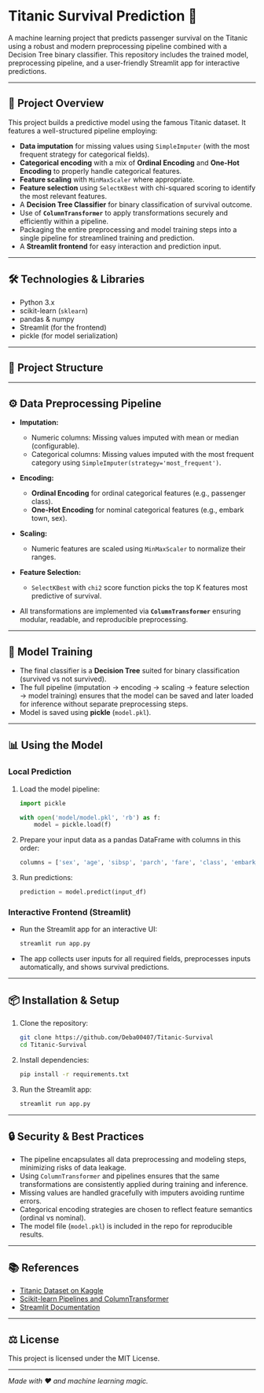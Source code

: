 # Titanic Survival Prediction 🚢

A machine learning project that predicts passenger survival on the Titanic using a robust and modern preprocessing pipeline combined with a Decision Tree binary classifier. This repository includes the trained model, preprocessing pipeline, and a user-friendly Streamlit app for interactive predictions.

---

## 🚀 Project Overview

This project builds a predictive model using the famous Titanic dataset. It features a well-structured pipeline employing:

- **Data imputation** for missing values using `SimpleImputer` (with the most frequent strategy for categorical fields).
- **Categorical encoding** with a mix of **Ordinal Encoding** and **One-Hot Encoding** to properly handle categorical features.
- **Feature scaling** with `MinMaxScaler` where appropriate.
- **Feature selection** using `SelectKBest` with chi-squared scoring to identify the most relevant features.
- A **Decision Tree Classifier** for binary classification of survival outcome.
- Use of **`ColumnTransformer`** to apply transformations securely and efficiently within a pipeline.
- Packaging the entire preprocessing and model training steps into a single pipeline for streamlined training and prediction.
- A **Streamlit frontend** for easy interaction and prediction input.

---

## 🛠️ Technologies & Libraries

- Python 3.x
- scikit-learn (`sklearn`)
- pandas & numpy
- Streamlit (for the frontend)
- pickle (for model serialization)

---

## 🧰 Project Structure


---

## ⚙️ Data Preprocessing Pipeline

- **Imputation:**
  - Numeric columns: Missing values imputed with mean or median (configurable).
  - Categorical columns: Missing values imputed with the most frequent category using `SimpleImputer(strategy='most_frequent')`.

- **Encoding:**
  - **Ordinal Encoding** for ordinal categorical features (e.g., passenger class).
  - **One-Hot Encoding** for nominal categorical features (e.g., embark town, sex).

- **Scaling:**
  - Numeric features are scaled using `MinMaxScaler` to normalize their ranges.

- **Feature Selection:**
  - `SelectKBest` with `chi2` score function picks the top K features most predictive of survival.

- All transformations are implemented via **`ColumnTransformer`** ensuring modular, readable, and reproducible preprocessing.

---

## 🎯 Model Training

- The final classifier is a **Decision Tree** suited for binary classification (survived vs not survived).
- The full pipeline (imputation → encoding → scaling → feature selection → model training) ensures that the model can be saved and later loaded for inference without separate preprocessing steps.
- Model is saved using **pickle** (`model.pkl`).

---

## 📊 Using the Model

### Local Prediction

1. Load the model pipeline:
    ```python
    import pickle

    with open('model/model.pkl', 'rb') as f:
        model = pickle.load(f)
    ```

2. Prepare your input data as a pandas DataFrame with columns in this order:

    ```python
    columns = ['sex', 'age', 'sibsp', 'parch', 'fare', 'class', 'embark_town']
    ```

3. Run predictions:
    ```python
    prediction = model.predict(input_df)
    ```

### Interactive Frontend (Streamlit)

- Run the Streamlit app for an interactive UI:
    ```bash
    streamlit run app.py
    ```
- The app collects user inputs for all required fields, preprocesses inputs automatically, and shows survival predictions.

---

## 📦 Installation & Setup

1. Clone the repository:
    ```bash
    git clone https://github.com/Deba00407/Titanic-Survival
    cd Titanic-Survival
    ```

2. Install dependencies:
    ```bash
    pip install -r requirements.txt
    ```

3. Run the Streamlit app:
    ```bash
    streamlit run app.py
    ```

---

## 🔒 Security & Best Practices

- The pipeline encapsulates all data preprocessing and modeling steps, minimizing risks of data leakage.
- Using `ColumnTransformer` and pipelines ensures that the same transformations are consistently applied during training and inference.
- Missing values are handled gracefully with imputers avoiding runtime errors.
- Categorical encoding strategies are chosen to reflect feature semantics (ordinal vs nominal).
- The model file (`model.pkl`) is included in the repo for reproducible results.

---

## 📚 References

- [Titanic Dataset on Kaggle](https://www.kaggle.com/c/titanic)
- [Scikit-learn Pipelines and ColumnTransformer](https://scikit-learn.org/stable/modules/compose.html)
- [Streamlit Documentation](https://docs.streamlit.io)


---

## ⚖️ License

This project is licensed under the MIT License.

---

*Made with ❤️ and machine learning magic.*


